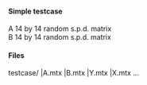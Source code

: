 #### Simple testcase 
A  14 by 14 random s.p.d. matrix  
B  14 by 14 random s.p.d. matrix


#### Files 
testcase/
|A.mtx
|B.mtx
|Y.mtx
|X.mtx
...
